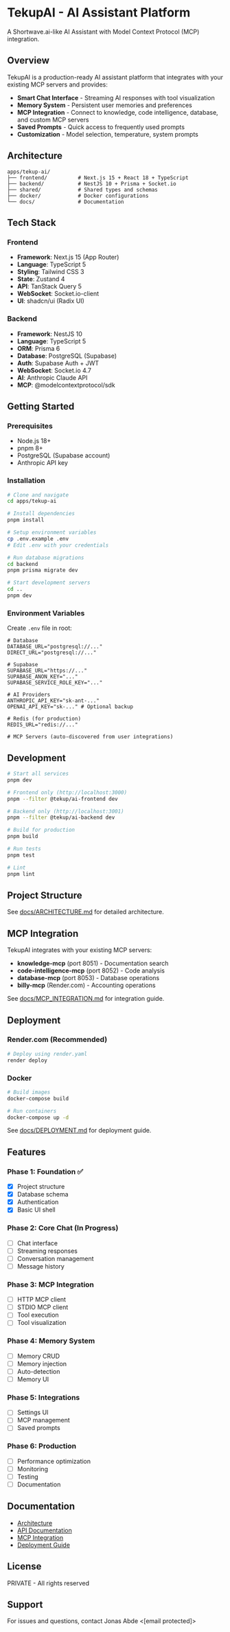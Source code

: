 # TekupAI - AI Assistant Platform

A Shortwave.ai-like AI Assistant with Model Context Protocol (MCP) integration.

## Overview

TekupAI is a production-ready AI assistant platform that integrates with your existing MCP servers and provides:

- **Smart Chat Interface** - Streaming AI responses with tool visualization
- **Memory System** - Persistent user memories and preferences
- **MCP Integration** - Connect to knowledge, code intelligence, database, and custom MCP servers
- **Saved Prompts** - Quick access to frequently used prompts
- **Customization** - Model selection, temperature, system prompts

## Architecture

```
apps/tekup-ai/
├── frontend/          # Next.js 15 + React 18 + TypeScript
├── backend/           # NestJS 10 + Prisma + Socket.io
├── shared/            # Shared types and schemas
├── docker/            # Docker configurations
└── docs/              # Documentation
```

## Tech Stack

### Frontend
- **Framework**: Next.js 15 (App Router)
- **Language**: TypeScript 5
- **Styling**: Tailwind CSS 3
- **State**: Zustand 4
- **API**: TanStack Query 5
- **WebSocket**: Socket.io-client
- **UI**: shadcn/ui (Radix UI)

### Backend
- **Framework**: NestJS 10
- **Language**: TypeScript 5
- **ORM**: Prisma 6
- **Database**: PostgreSQL (Supabase)
- **Auth**: Supabase Auth + JWT
- **WebSocket**: Socket.io 4.7
- **AI**: Anthropic Claude API
- **MCP**: @modelcontextprotocol/sdk

## Getting Started

### Prerequisites
- Node.js 18+
- pnpm 8+
- PostgreSQL (Supabase account)
- Anthropic API key

### Installation

```bash
# Clone and navigate
cd apps/tekup-ai

# Install dependencies
pnpm install

# Setup environment variables
cp .env.example .env
# Edit .env with your credentials

# Run database migrations
cd backend
pnpm prisma migrate dev

# Start development servers
cd ..
pnpm dev
```

### Environment Variables

Create `.env` file in root:

```env
# Database
DATABASE_URL="postgresql://..."
DIRECT_URL="postgresql://..."

# Supabase
SUPABASE_URL="https://..."
SUPABASE_ANON_KEY="..."
SUPABASE_SERVICE_ROLE_KEY="..."

# AI Providers
ANTHROPIC_API_KEY="sk-ant-..."
OPENAI_API_KEY="sk-..." # Optional backup

# Redis (for production)
REDIS_URL="redis://..."

# MCP Servers (auto-discovered from user integrations)
```

## Development

```bash
# Start all services
pnpm dev

# Frontend only (http://localhost:3000)
pnpm --filter @tekup/ai-frontend dev

# Backend only (http://localhost:3001)
pnpm --filter @tekup/ai-backend dev

# Build for production
pnpm build

# Run tests
pnpm test

# Lint
pnpm lint
```

## Project Structure

See [docs/ARCHITECTURE.md](docs/ARCHITECTURE.md) for detailed architecture.

## MCP Integration

TekupAI integrates with your existing MCP servers:

- **knowledge-mcp** (port 8051) - Documentation search
- **code-intelligence-mcp** (port 8052) - Code analysis
- **database-mcp** (port 8053) - Database operations
- **billy-mcp** (Render.com) - Accounting operations

See [docs/MCP_INTEGRATION.md](docs/MCP_INTEGRATION.md) for integration guide.

## Deployment

### Render.com (Recommended)

```bash
# Deploy using render.yaml
render deploy
```

### Docker

```bash
# Build images
docker-compose build

# Run containers
docker-compose up -d
```

See [docs/DEPLOYMENT.md](docs/DEPLOYMENT.md) for deployment guide.

## Features

### Phase 1: Foundation ✅
- [x] Project structure
- [x] Database schema
- [x] Authentication
- [x] Basic UI shell

### Phase 2: Core Chat (In Progress)
- [ ] Chat interface
- [ ] Streaming responses
- [ ] Conversation management
- [ ] Message history

### Phase 3: MCP Integration
- [ ] HTTP MCP client
- [ ] STDIO MCP client
- [ ] Tool execution
- [ ] Tool visualization

### Phase 4: Memory System
- [ ] Memory CRUD
- [ ] Memory injection
- [ ] Auto-detection
- [ ] Memory UI

### Phase 5: Integrations
- [ ] Settings UI
- [ ] MCP management
- [ ] Saved prompts

### Phase 6: Production
- [ ] Performance optimization
- [ ] Monitoring
- [ ] Testing
- [ ] Documentation

## Documentation

- [Architecture](docs/ARCHITECTURE.md)
- [API Documentation](docs/API.md)
- [MCP Integration](docs/MCP_INTEGRATION.md)
- [Deployment Guide](docs/DEPLOYMENT.md)

## License

PRIVATE - All rights reserved

## Support

For issues and questions, contact Jonas Abde <[email protected]>
